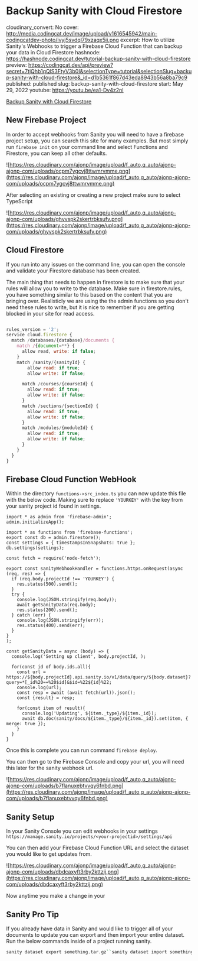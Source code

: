 # Backup Sanity with Cloud Firestore

cloudinary_convert: No
cover: http://media.codingcat.dev/image/upload/v1616545942/main-codingcatdev-photo/ivyj5svdql79xzaqx5ii.png
excerpt: How to utilize Sanity's Webhooks to trigger a Firebase Cloud Function that can backup your data in Cloud Firestore
hashnode: https://hashnode.codingcat.dev/tutorial-backup-sanity-with-cloud-firestore
preview: https://codingcat.dev/api/preview?secret=7tjQhb1qQlS3FtyV3b0I&selectionType=tutorial&selectionSlug=backup-sanity-with-cloud-firestore&_id=d1b5361f867d43eda8943b56a8ba79c9
published: published
slug: backup-sanity-with-cloud-firestore
start: May 29, 2022
youtube: https://youtu.be/ea1-Dv4z2nI

[Backup Sanity with Cloud Firestore](Backup%20Sanity%20with%20Cloud%20Firestore%20d1b5361f867d43eda8943b56a8ba79c9/Backup%20Sanity%20with%20Cloud%20Firestore%202b062a0d9f9e40cdbb909ee6fe281d64.md)

## New Firebase Project

In order to accept webhooks from Sanity you will need to have a firebase project setup, you can search this site for many examples. But most simply run `firebase init` on your command line and select Functions and Firestore, you can keep all other defaults.

![https://res.cloudinary.com/ajonp/image/upload/f_auto,q_auto/ajonp-ajonp-com/uploads/ocpm7ygcvj8ttwmrvmme.png](https://res.cloudinary.com/ajonp/image/upload/f_auto,q_auto/ajonp-ajonp-com/uploads/ocpm7ygcvj8ttwmrvmme.png)

After selecting an existing or creating a new project make sure to select TypeScript

![https://res.cloudinary.com/ajonp/image/upload/f_auto,q_auto/ajonp-ajonp-com/uploads/ghyvspk2skertrbksufv.png](https://res.cloudinary.com/ajonp/image/upload/f_auto,q_auto/ajonp-ajonp-com/uploads/ghyvspk2skertrbksufv.png)

## Cloud Firestore

If you run into any issues on the command line, you can open the console and validate your Firestore database has been created.

The main thing that needs to happen in firestore is to make sure that your rules will allow you to write to the database. Make sure in firestore.rules, you have something similar to this based on the content that you are bringing over. Realisticly we are using the the admin functions so you don't need these rules to write, but it is nice to remember if you are getting blocked in your site for read access.

```jsx

rules_version = '2';
service cloud.firestore {
  match /databases/{database}/documents {
    match /{document=**} {
      allow read, write: if false;
    }
    match /sanity/{sanityId} {
        allow read: if true;
        allow write: if false;

      match /courses/{courseId} {
        allow read: if true;
        allow write: if false;
      }
      match /sections/{sectionId} {
        allow read: if true;
        allow write: if false;
      }
      match /modules/{moduleId} {
        allow read: if true;
        allow write: if false;
      }
    }
  }
}

```

## Firebase Cloud Function WebHook

Within the directory `functions->src_index.ts` you can now update this file with the below code. Making sure to replace `'YOURKEY'` with the key from your sanity project id found in settings.

```tsx
import * as admin from 'firebase-admin';
admin.initializeApp();

import * as functions from 'firebase-functions';
export const db = admin.firestore();
const settings = { timestampsInSnapshots: true };
db.settings(settings);

const fetch = require('node-fetch');

export const sanityWebhookHandler = functions.https.onRequest(async (req, res) => {
  if (req.body.projectId !== 'YOURKEY') {
    res.status(500).send();
  }
  try {
    console.log(JSON.stringify(req.body));
    await getSanityData(req.body);
    res.status(200).send();
  } catch (err) {
    console.log(JSON.stringify(err));
    res.status(400).send(err);
  }
}
);

const getSanityData = async (body) => {
  console.log('Setting up client', body.projectId, );

  for(const id of body.ids.all){
    const url = https://${body.projectId}.api.sanity.io/v1/data/query/${body.dataset}?query=*[_id%20==%20$id]&$id=%22${id}%22;
    console.log(url);
    const resp = await (await fetch(url)).json();
    const {result} = resp;

    for(const item of result){
      console.log('Updating', ${item._type}/${item._id});
      await db.doc(sanity/docs/${item._type}/${item._id}).set(item, { merge: true });
    }
  }
}

```

Once this is complete you can run command `firebase deploy`.

You can then go to the Firebase Console and copy your url, you will need this later for the sanity webhook url.

![https://res.cloudinary.com/ajonp/image/upload/f_auto,q_auto/ajonp-ajonp-com/uploads/b7flanuxebtvvqy6fnbd.png](https://res.cloudinary.com/ajonp/image/upload/f_auto,q_auto/ajonp-ajonp-com/uploads/b7flanuxebtvvqy6fnbd.png)

## Sanity Setup

In your Sanity Console you can edit webhooks in your settings `https://manage.sanity.io/projects/<your-projectid>/settings/api`

You can then add your Firebase Cloud Function URL and select the dataset you would like to get updates from.

![https://res.cloudinary.com/ajonp/image/upload/f_auto,q_auto/ajonp-ajonp-com/uploads/dbdcaxyft3rby2kttzij.png](https://res.cloudinary.com/ajonp/image/upload/f_auto,q_auto/ajonp-ajonp-com/uploads/dbdcaxyft3rby2kttzij.png)

Now anytime you make a change in your

## Sanity Pro Tip

If you already have data in Sanity and would like to trigger all of your documents to update you can export and then import your entire dataset. Run the below commands inside of a project running sanity.

```bash
sanity dataset export something.tar.gz``sanity dataset import something.tar.gz --replace
```
